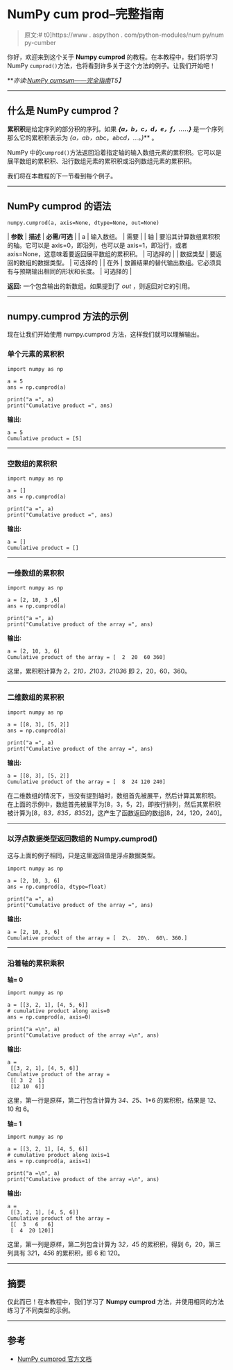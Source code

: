 # NumPy cum prod–完整指南

> 原文:# t0]https://www . aspython . com/python-modules/num py/num py-cumber

你好，欢迎来到这个关于 **Numpy cumprod** 的教程。在本教程中，我们将学习 NumPy `cumprod()`方法，也将看到许多关于这个方法的例子。让我们开始吧！

***亦读:[NumPy cumsum——完全指南](https://www.askpython.com/python-modules/numpy/numpy-cumsum)*T5】**

* * *

## 什么是 NumPy cumprod？

**累积积**是给定序列的部分积的序列。如果 ***{a，b，c，d，e，f，…..}*** 是一个序列那么它的累积积表示为 ***{a，a*b，a*b*c，a*b*c*d，…。}*** 。

NumPy 中的`cumprod()`方法返回沿着指定轴的输入数组元素的累积积。它可以是展平数组的累积积、沿行数组元素的累积积或沿列数组元素的累积积。

我们将在本教程的下一节看到每个例子。

* * *

## NumPy cumprod 的语法

```
numpy.cumprod(a, axis=None, dtype=None, out=None)

```

| **参数** | **描述** | **必需/可选** |
| a | 输入数组。 | 需要 |
| 轴 | 要沿其计算数组累积积的轴。它可以是 axis=0，即沿列，也可以是 axis=1，即沿行，或者 axis=None，这意味着要返回展平数组的累积积。 | 可选择的 |
| 数据类型 | 要返回的数组的数据类型。 | 可选择的 |
| 在外 | 放置结果的替代输出数组。它必须具有与预期输出相同的形状和长度。 | 可选择的 |

**返回:**
一个包含输出的新数组。如果提到了 *out* ，则返回对它的引用。

* * *

## numpy.cumprod 方法的示例

现在让我们开始使用 numpy.cumprod 方法，这样我们就可以理解输出。

### 单个元素的累积积

```
import numpy as np

a = 5
ans = np.cumprod(a)

print("a =", a)
print("Cumulative product =", ans)

```

**输出:**

```
a = 5
Cumulative product = [5]

```

* * *

### 空数组的累积积

```
import numpy as np

a = []
ans = np.cumprod(a)

print("a =", a)
print("Cumulative product =", ans)

```

**输出:**

```
a = []
Cumulative product = []

```

* * *

### 一维数组的累积积

```
import numpy as np

a = [2, 10, 3 ,6]
ans = np.cumprod(a)

print("a =", a)
print("Cumulative product of the array =", ans)

```

**输出:**

```
a = [2, 10, 3, 6]
Cumulative product of the array = [  2  20  60 360]

```

这里，累积积计算为 2，2*10，2*10*3，2*10*3*6 即 2，20，60，360。

* * *

### 二维数组的累积积

```
import numpy as np

a = [[8, 3], [5, 2]]
ans = np.cumprod(a)

print("a =", a)
print("Cumulative product of the array =", ans)

```

**输出:**

```
a = [[8, 3], [5, 2]]
Cumulative product of the array = [  8  24 120 240]

```

在二维数组的情况下，当没有提到轴时，数组首先被展平，然后计算其累积积。
在上面的示例中，数组首先被展平为[8，3，5，2]，即按行排列，然后其累积积被计算为[8，8*3，8*3*5，8*3*5*2]，这产生了函数返回的数组[8，24，120，240]。

* * *

### 以浮点数据类型返回数组的 Numpy.cumprod()

这与上面的例子相同，只是这里返回值是浮点数据类型。

```
import numpy as np

a = [2, 10, 3, 6]
ans = np.cumprod(a, dtype=float)

print("a =", a)
print("Cumulative product of the array =", ans)

```

**输出:**

```
a = [2, 10, 3, 6]
Cumulative product of the array = [  2\.  20\.  60\. 360.]

```

* * *

### 沿着轴的累积乘积

**轴= 0**

```
import numpy as np

a = [[3, 2, 1], [4, 5, 6]]
# cumulative product along axis=0
ans = np.cumprod(a, axis=0)

print("a =\n", a)
print("Cumulative product of the array =\n", ans)

```

**输出:**

```
a =
 [[3, 2, 1], [4, 5, 6]]
Cumulative product of the array =
 [[ 3  2  1]
 [12 10  6]]

```

这里，第一行是原样，第二行包含计算为 3*4、2*5、1*6 的累积积，结果是 12、10 和 6。

**轴= 1**

```
import numpy as np

a = [[3, 2, 1], [4, 5, 6]]
# cumulative product along axis=1
ans = np.cumprod(a, axis=1)

print("a =\n", a)
print("Cumulative product of the array =\n", ans)

```

**输出:**

```
a =
 [[3, 2, 1], [4, 5, 6]]
Cumulative product of the array =
 [[  3   6   6]
 [  4  20 120]]

```

这里，第一列是原样，第二列包含计算为 3*2，4*5 的累积积，得到 6，20，第三列具有 3*2*1，4*5*6 的累积积，即 6 和 120。

* * *

## 摘要

仅此而已！在本教程中，我们学习了 **Numpy cumprod** 方法，并使用相同的方法练习了不同类型的示例。

* * *

## 参考

*   [NumPy cumprod 官方文档](https://numpy.org/doc/stable/reference/generated/numpy.cumprod.html)